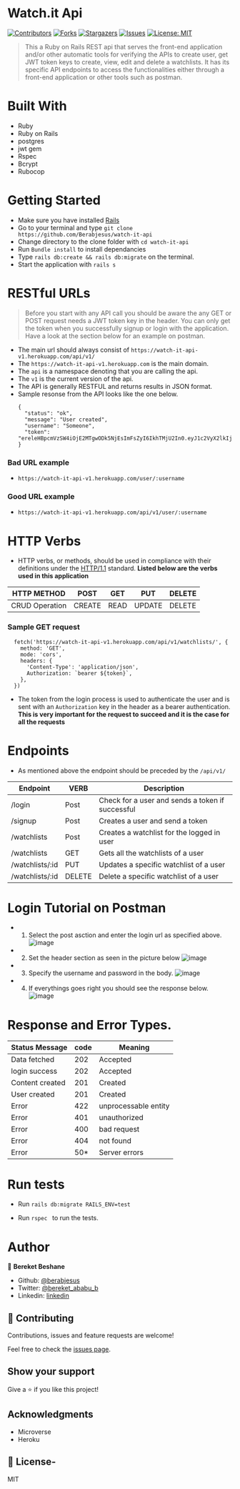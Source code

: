 # Watch.it Api

[![Contributors][contributors-shield]][contributors-url]
[![Forks][forks-shield]][forks-url]
[![Stargazers][stars-shield]][stars-url]
[![Issues][issues-shield]][issues-url]
[![License: MIT][license-shield]][license-url]



> This a Ruby on Rails REST api that serves the front-end application and/or other automatic tools for verifying the APIs to create user, get JWT token keys to create, view, edit and delete a watchlists. It has its specific API endpoints to access the functionalities either through a front-end application or other tools such as postman. 

# Built With

- Ruby
- Ruby on Rails
- postgres
- jwt gem
- Rspec
- Bcrypt
- Rubocop

# Getting Started
- Make sure you have installed [Rails](https://www.tutorialspoint.com/ruby-on-rails/rails-installation.htm)
- Go to your terminal and type `git clone https://github.com/Berabjesus/watch-it-api`
- Change directory to the clone folder with `cd watch-it-api`
- Run `Bundle install` to install dependancies
- Type `rails db:create && rails db:migrate` on the terminal. 
- Start the application with `rails s`

# RESTful URLs
> Before you start with any API call you should be aware the any GET or POST request needs a JWT token key in the header.
> You can only get the token when you successfully signup or login with the application. Have a look at the section below for an example on postman.

- The main url should always consist of `https://watch-it-api-v1.herokuapp.com/api/v1/` 
- The `https://watch-it-api-v1.herokuapp.com` is the main domain.
- The `api` is a namespace denoting that you are calling the api.
- The `v1` is the current version of the api.
- The API is generally RESTFUL and returns results in JSON format. 
- Sample resonse from the API looks like the one below.
  ``` 
  {
    "status": "ok",
    "message": "User created",
    "username": "Someone",
    "token": "ereleHBpcmVzSW4iOjE2MTgwODk5NjEsImFsZyI6IkhTMjU2In0.eyJ1c2VyX2lkIjoxfQ.RSRqJiESzGh_TG6Yrs5jAYq7hpWb8K1n_797nznPVpw"
  }
  ```
### Bad URL example
- `https://watch-it-api-v1.herokuapp.com/user/:username` 

### Good URL example
- `https://watch-it-api-v1.herokuapp.com/api/v1/user/:username` 

# HTTP Verbs
- HTTP verbs, or methods, should be used in compliance with their definitions under the [HTTP/1.1](http://www.w3.org/Protocols/rfc2616/rfc2616-sec9.html) standard. **Listed below are the verbs used in this application**
  
| HTTP METHOD | POST            | GET       | PUT         | DELETE |
| ----------- | --------------- | --------- | ----------- | ------ |
| CRUD Operation     | CREATE          | READ      | UPDATE      | DELETE |

### Sample GET request
```
  fetch('https://watch-it-api-v1.herokuapp.com/api/v1/watchlists/', {
    method: 'GET',
    mode: 'cors',
    headers: {
      'Content-Type': 'application/json',
      Authorization: `bearer ${token}`,
    },
  })

```
- The token from the login process is used to authenticate the user and is sent with an `Authorization` key in the header as a bearer authentication. **This is very important for the request to succeed and it is the case for all the requests**

# Endpoints
- As mentioned above the endpoint should be preceded by the `/api/v1/`

|  Endpoint     |   VERB  | Description |
| -----------   | --------| ----------- | 
|   /login      | Post    |   Check for a user and sends a token if successful     |
|   /signup     | Post    |   Creates a user and send a token     |
|/watchlists    | Post    |   Creates a watchlist for the logged in user     |
|/watchlists    | GET     |   Gets all the watchlists of a user     |
|/watchlists/:id| PUT     |   Updates a specific watchlist of a user    |
|/watchlists/:id| DELETE  |   Delete a specific watchlist of a user    |

# Login Tutorial on Postman

- 1. Select the post asction and enter the login url as specified above. 
  ![image](https://user-images.githubusercontent.com/64360974/114250910-ee357100-99a7-11eb-9ea5-38a2d3e7b0d4.png)
- 2. Set the header section as seen in the picture below
  ![image](https://user-images.githubusercontent.com/64360974/114250971-1fae3c80-99a8-11eb-91b8-99f265dc95d0.png)
- 3. Specify the username and password in the body.
  ![image](https://user-images.githubusercontent.com/64360974/114251018-47050980-99a8-11eb-870a-bc49fbcf3e74.png)
- 4. If everythings goes right you should see the response below.
  ![image](https://user-images.githubusercontent.com/64360974/114251053-66039b80-99a8-11eb-8378-ee40bbaf847e.png)

# Response and Error Types.

| Status Message | code            | Meaning       |
| ----------- | --------------- | --------- |
| Data fetched     | 202          | Accepted      |
| login success     | 202          | Accepted      |
| Content created     | 201          | Created      |
| User created     | 201          | Created      |
| Error     | 422          | unprocessable entity      |
| Error     | 401          | unauthorized      |
| Error     | 400          | bad request      |
| Error     | 404          | not found      |
| Error     | 50*         | Server errors     |

# Run tests
- Run `rails db:migrate RAILS_ENV=test`

- Run  ```rspec ``` to run the tests.

# Author

👤 **Bereket Beshane**

- Github: [@berabjesus](https://github.com/Berabjesus)
- Twitter: [@bereket_ababu_b](https://twitter.com/bereket_ababu_b)
- Linkedin: [linkedin](https://www.linkedin.com/in/bereketbeshane)

## 🤝 Contributing

Contributions, issues and feature requests are welcome!

Feel free to check the [issues page](https://github.com/Berabjesus/watch-it-api/issues).

## Show your support

Give a ⭐️ if you like this project!

## Acknowledgments

- Microverse
- Heroku

## 📝 License- 

MIT

[contributors-shield]: https://img.shields.io/github/contributors/Berabjesus/watch-it-api
[contributors-url]: https://github.com/Berabjesus/watch-it-api/contributors
[forks-shield]: https://img.shields.io/github/forks/Berabjesus/watch-it-api
[forks-url]:https://github.com/Berabjesus/watch-it-api/network/members
[stars-shield]: https://img.shields.io/github/stars/Berabjesus/watch-it-api
[stars-url]: https://github.com/Berabjesus/watch-it-api/stargazers
[issues-shield]: https://img.shields.io/github/issues/Berabjesus/watch-it-api
[issues-url]: https://github.com/Berabjesus/watch-it-api/issues
[license-shield]: https://img.shields.io/badge/License-MIT-yellow.svg
[license-url]: https://github.com/Berabjesus/watch-it-api/development/LICENSE
